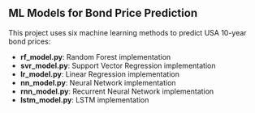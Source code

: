 ## ML Models for Bond Price Prediction

This project uses six machine learning methods to predict USA 10-year bond prices:

- **rf_model.py**: Random Forest implementation  
- **svr_model.py**: Support Vector Regression implementation  
- **lr_model.py**: Linear Regression implementation  
- **nn_model.py**: Neural Network implementation  
- **rnn_model.py**: Recurrent Neural Network implementation  
- **lstm_model.py**: LSTM implementation  
